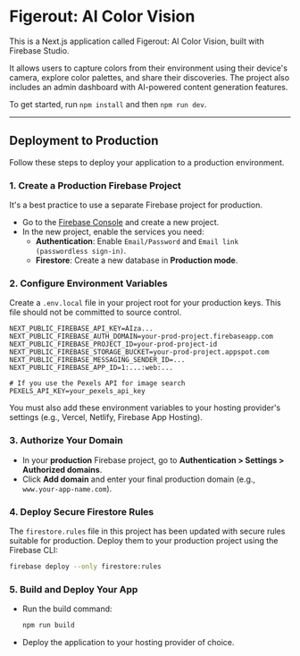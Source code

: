 # Figerout: AI Color Vision

This is a Next.js application called Figerout: AI Color Vision, built with Firebase Studio.

It allows users to capture colors from their environment using their device's camera, explore color palettes, and share their discoveries. The project also includes an admin dashboard with AI-powered content generation features.

To get started, run `npm install` and then `npm run dev`.

---

## Deployment to Production

Follow these steps to deploy your application to a production environment.

### 1. Create a Production Firebase Project

It's a best practice to use a separate Firebase project for production.
- Go to the [Firebase Console](https://console.firebase.google.com/) and create a new project.
- In the new project, enable the services you need:
    - **Authentication**: Enable `Email/Password` and `Email link (passwordless sign-in)`.
    - **Firestore**: Create a new database in **Production mode**.

### 2. Configure Environment Variables

Create a `.env.local` file in your project root for your production keys. This file should not be committed to source control.

```env
NEXT_PUBLIC_FIREBASE_API_KEY=AIza...
NEXT_PUBLIC_FIREBASE_AUTH_DOMAIN=your-prod-project.firebaseapp.com
NEXT_PUBLIC_FIREBASE_PROJECT_ID=your-prod-project-id
NEXT_PUBLIC_FIREBASE_STORAGE_BUCKET=your-prod-project.appspot.com
NEXT_PUBLIC_FIREBASE_MESSAGING_SENDER_ID=...
NEXT_PUBLIC_FIREBASE_APP_ID=1:...:web:...

# If you use the Pexels API for image search
PEXELS_API_KEY=your_pexels_api_key
```

You must also add these environment variables to your hosting provider's settings (e.g., Vercel, Netlify, Firebase App Hosting).

### 3. Authorize Your Domain

- In your **production** Firebase project, go to **Authentication > Settings > Authorized domains**.
- Click **Add domain** and enter your final production domain (e.g., `www.your-app-name.com`).

### 4. Deploy Secure Firestore Rules

The `firestore.rules` file in this project has been updated with secure rules suitable for production. Deploy them to your production project using the Firebase CLI:
```bash
firebase deploy --only firestore:rules
```

### 5. Build and Deploy Your App

- Run the build command:
  ```bash
  npm run build
  ```
- Deploy the application to your hosting provider of choice.

